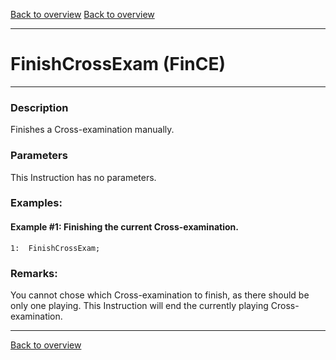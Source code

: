 [Back to overview](index.md)
[Back to overview](index.md)

---
# FinishCrossExam (FinCE)

---

### Description
Finishes a Cross-examination manually.

### Parameters
This Instruction has no parameters.

### Examples:
#### Example #1: Finishing the current Cross-examination.
```
1:  FinishCrossExam;
```

### Remarks:
You cannot chose which Cross-examination to finish, as there should be only one playing. This Instruction will end the currently playing Cross-examination.

---
[Back to overview](index.md)
